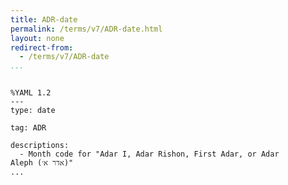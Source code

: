 ```yaml
---
title: ADR-date
permalink: /terms/v7/ADR-date.html
layout: none
redirect-from:
  - /terms/v7/ADR-date
...
```


```

%YAML 1.2
---
type: date

tag: ADR

descriptions:
  - Month code for "Adar I, Adar Rishon, First Adar, or Adar Aleph (אדר א׳)"
...

```